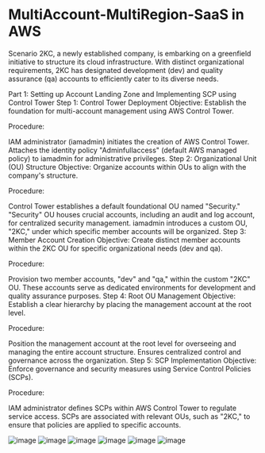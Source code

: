 # MultiAccount-MultiRegion-SaaS in AWS

Scenario
2KC, a newly established company, is embarking on a greenfield initiative to structure its cloud infrastructure. With distinct organizational requirements, 2KC has designated development (dev) and quality assurance (qa) accounts to efficiently cater to its diverse needs.

Part 1: Setting up Account Landing Zone and Implementing SCP using Control Tower
Step 1: Control Tower Deployment
Objective:
Establish the foundation for multi-account management using AWS Control Tower.

Procedure:

IAM administrator (iamadmin) initiates the creation of AWS Control Tower.
Attaches the identity policy "Adminfullaccess" (default AWS managed policy) to iamadmin for administrative privileges.
Step 2: Organizational Unit (OU) Structure
Objective:
Organize accounts within OUs to align with the company's structure.

Procedure:

Control Tower establishes a default foundational OU named "Security."
"Security" OU houses crucial accounts, including an audit and log account, for centralized security management.
iamadmin introduces a custom OU, "2KC," under which specific member accounts will be organized.
Step 3: Member Account Creation
Objective:
Create distinct member accounts within the 2KC OU for specific organizational needs (dev and qa).

Procedure:

Provision two member accounts, "dev" and "qa," within the custom "2KC" OU.
These accounts serve as dedicated environments for development and quality assurance purposes.
Step 4: Root OU Management
Objective:
Establish a clear hierarchy by placing the management account at the root level.

Procedure:

Position the management account at the root level for overseeing and managing the entire account structure.
Ensures centralized control and governance across the organization.
Step 5: SCP Implementation
Objective:
Enforce governance and security measures using Service Control Policies (SCPs).

Procedure:

IAM administrator defines SCPs within AWS Control Tower to regulate service access.
SCPs are associated with relevant OUs, such as "2KC," to ensure that policies are applied to specific accounts.

![image](https://github.com/Praveenraj29/MultiAccount-MultiRegion-SaaS-AWS/assets/44286337/6f47ae6a-fdf8-410f-a44d-95c95f8fd752)
![image](https://github.com/Praveenraj29/MultiAccount-MultiRegion-SaaS-AWS/assets/44286337/2ca901ba-02c2-431d-9cbb-c12b29031686)
![image](https://github.com/Praveenraj29/MultiAccount-MultiRegion-SaaS-AWS/assets/44286337/346f911e-d4b5-4d17-a38f-5639aab03ccf)
![image](https://github.com/Praveenraj29/MultiAccount-MultiRegion-SaaS-AWS/assets/44286337/3d7238bb-3cd7-4867-9c0b-37979c8c858c)
![image](https://github.com/Praveenraj29/MultiAccount-MultiRegion-SaaS-AWS/assets/44286337/7bdad29b-3c12-416d-a663-3bed898cf949)
![image](https://github.com/Praveenraj29/MultiAccount-MultiRegion-SaaS-AWS/assets/44286337/ba618aa4-0b51-4944-b9e0-d7f4c9ea7bfa)





